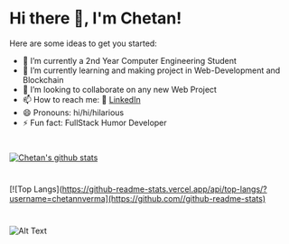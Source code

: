 # Hi there 👋, I'm Chetan!


<!--**chetannverma/chetannverma** is a ✨ _special_ ✨ repository because its `README.md` (this file) appears on your GitHub profile. -->

Here are some ideas to get you started:

- 🔭 I’m currently a 2nd Year Computer Engineering Student
- 🌱 I’m currently learning and making project in Web-Development and Blockchain
- 👯 I’m looking to collaborate on any new Web Project
- 📫 How to reach me: 
         🏢 [LinkedIn](https://www.linkedin.com/in/chetan-verma-471b3010a/)
- 😄 Pronouns: hi/hi/hilarious
- ⚡ Fun fact: FullStack Humor Developer

#
[![Chetan's github stats](https://github-readme-stats.vercel.app/api?username=chetannverma&count_private=true&show_icons=true&theme=radical&hide_rank=false)](https://github.com/chetannverma/github-readme-stats)
#
[![Top Langs](https://github-readme-stats.vercel.app/api/top-langs/?username=chetannverma](https://github.com//github-readme-stats)
#
  ![Alt Text](https://www.aalpha.net/wp-content/uploads/2020/12/blockchain-development.gif)



